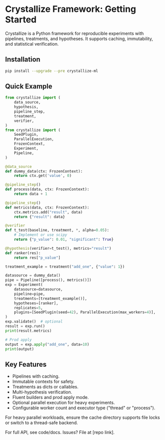 # Crystallize Framework: Getting Started

Crystallize is a Python framework for reproducible experiments with pipelines, treatments, and hypotheses. It supports caching, immutability, and statistical verification.

## Installation

```bash
pip install --upgrade --pre crystallize-ml
```

## Quick Example

```python
from crystallize import (
    data_source,
    hypothesis,
    pipeline_step,
    treatment,
    verifier,
)
from crystallize import (
    SeedPlugin,
    ParallelExecution,
    FrozenContext,
    Experiment,
    Pipeline,
)

@data_source
def dummy_data(ctx: FrozenContext):
    return ctx.get('value', 0)

@pipeline_step()
def process(data, ctx: FrozenContext):
    return data + 1

@pipeline_step()
def metrics(data, ctx: FrozenContext):
    ctx.metrics.add("result", data)
    return {"result": data}

@verifier
def t_test(baseline, treatment, *, alpha=0.05):
    # Implement or use scipy
    return {"p_value": 0.01, "significant": True}

@hypothesis(verifier=t_test(), metrics="result")
def ranker(res):
    return res["p_value"]

treatment_example = treatment("add_one", {"value": 1})

datasource = dummy_data()
pipe = Pipeline([process(), metrics()])
exp = Experiment(
    datasource=datasource,
    pipeline=pipe,
    treatments=[treatment_example()],
    hypotheses=[ranker],
    replicates=5,
    plugins=[SeedPlugin(seed=42), ParallelExecution(max_workers=4)],
)
exp.validate()  # optional
result = exp.run()
print(result.metrics)

# Prod apply
output = exp.apply("add_one", data=10)
print(output)
```

## Key Features

- Pipelines with caching.
- Immutable contexts for safety.
- Treatments as dicts or callables.
- Multi-hypothesis verification.
- Fluent builders and prod apply mode.
- Optional parallel execution for heavy experiments.
- Configurable worker count and executor type ("thread" or "process").

For heavy parallel workloads, ensure the cache directory supports file locks or
switch to a thread-safe backend.

For full API, see code/docs. Issues? File at [repo link].
